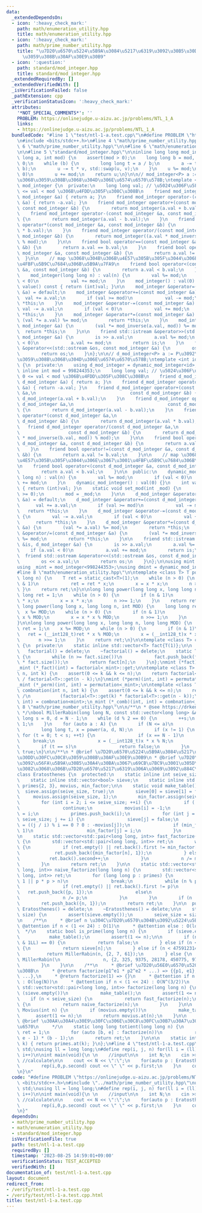 ```yaml
---
data:
  _extendedDependsOn:
  - icon: ':heavy_check_mark:'
    path: math/enumeration_utility.hpp
    title: math/enumeration_utility.hpp
  - icon: ':heavy_check_mark:'
    path: math/prime_number_utility.hpp
    title: "\u7D20\u6570\u5224\u5B9A\u3084\u5217\u6319\u3092\u30B5\u30DD\u30FC\u30C8\
      \u3059\u308B\u30AF\u30E9\u30B9"
  - icon: ':question:'
    path: standard/mod_integer.hpp
    title: standard/mod_integer.hpp
  _extendedRequiredBy: []
  _extendedVerifiedWith: []
  _isVerificationFailed: false
  _pathExtension: cpp
  _verificationStatusIcon: ':heavy_check_mark:'
  attributes:
    '*NOT_SPECIAL_COMMENTS*': ''
    PROBLEM: https://onlinejudge.u-aizu.ac.jp/problems/NTL_1_A
    links:
    - https://onlinejudge.u-aizu.ac.jp/problems/NTL_1_A
  bundledCode: "#line 1 \"test/ntl-1-a.test.cpp\"\n#define PROBLEM \"https://onlinejudge.u-aizu.ac.jp/problems/NTL_1_A\"\
    \n#include <bits/stdc++.h>\n#line 4 \"math/prime_number_utility.hpp\"\n\n#line\
    \ 6 \"math/prime_number_utility.hpp\"\n\n#line 6 \"math/enumeration_utility.hpp\"\
    \n\n#line 5 \"standard/mod_integer.hpp\"\n\ninline long long mod_inverse(long\
    \ long a, int mod) {\n    assert(mod > 0);\n    long long b = mod, u = 1, v =\
    \ 0;\n    while (b) {\n        long long t = a / b;\n        a -= t * b, std::swap(a,\
    \ b);\n        u -= t * v, std::swap(u, v);\n    }\n    u %= mod;\n    if (u <\
    \ 0)\n        u += mod;\n    return u;\n}\n\n// mod_integer<P> a := P\u3092\u6CD5\
    \u3068\u3059\u308B\u3068\u304D\u306E\u6574\u6570\u578B;\ntemplate <int mod> class\
    \ mod_integer {\n  private:\n    long long val; // \u5024\u306F\u5FC5\u305A 0\
    \ <= val < mod \u306B\u4FDD\u305F\u308C\u308B\n    friend mod_integer operator+(const\
    \ mod_integer &a) { return a; }\n    friend mod_integer operator-(const mod_integer\
    \ &a) { return -a.val; }\n    friend mod_integer operator+(const mod_integer &a,\
    \ const mod_integer &b) {\n        return mod_integer(a.val + b.val);\n    }\n\
    \    friend mod_integer operator-(const mod_integer &a, const mod_integer &b)\
    \ {\n        return mod_integer(a.val - b.val);\n    }\n    friend mod_integer\
    \ operator*(const mod_integer &a, const mod_integer &b) {\n        return mod_integer(a.val\
    \ * b.val);\n    }\n    friend mod_integer operator/(const mod_integer &a, const\
    \ mod_integer &b) {\n        return mod_integer((a.val * mod_inverse(b.val, mod))\
    \ % mod);\n    }\n\n    friend bool operator==(const mod_integer &a, const mod_integer\
    \ &b) {\n        return a.val == b.val;\n    }\n    friend bool operator!=(const\
    \ mod_integer &a, const mod_integer &b) {\n        return a.val != b.val;\n  \
    \  }\n\n    // map \u3068\u304B\u306B\u4E57\u305B\u305F\u3044\u306E\u3067\u3001\
    \u4FBF\u5B9C\u7684\u306B\u5B9A\u7FA9\n    friend bool operator<(const mod_integer\
    \ &a, const mod_integer &b) {\n        return a.val < b.val;\n    }\n\n  public:\n\
    \    mod_integer(long long n) : val(n) {\n        val %= mod;\n        if (val\
    \ < 0)\n            val += mod;\n    }\n    mod_integer() : val(0) {}\n    int\
    \ value() const { return (int)val; }\n\n    mod_integer &operator=(const mod_integer\
    \ &a) = default;\n    mod_integer &operator+=(const mod_integer &a) {\n      \
    \  val += a.val;\n        if (val >= mod)\n            val -= mod;\n        return\
    \ *this;\n    }\n    mod_integer &operator-=(const mod_integer &a) {\n       \
    \ val -= a.val;\n        if (val < 0)\n            val += mod;\n        return\
    \ *this;\n    }\n    mod_integer &operator*=(const mod_integer &a) {\n       \
    \ (val *= a.val) %= mod;\n        return *this;\n    }\n    mod_integer &operator/=(const\
    \ mod_integer &a) {\n        (val *= mod_inverse(a.val, mod)) %= mod;\n      \
    \  return *this;\n    }\n\n    friend std::istream &operator>>(std::istream &is,\
    \ mod_integer &a) {\n        is >> a.val;\n        a.val %= mod;\n        if (a.val\
    \ < 0)\n            a.val += mod;\n        return is;\n    }\n    friend std::ostream\
    \ &operator<<(std::ostream &os, const mod_integer &a) {\n        os << a.val;\n\
    \        return os;\n    }\n};\n\n// d_mod_integer<P> a := P\u3092\u6CD5\u3068\
    \u3059\u308B\u3068\u304D\u306E\u6574\u6570\u578B;\ntemplate <int id> class dynamic_mod_integer\
    \ {\n  private:\n    using d_mod_integer = dynamic_mod_integer<id>;\n    static\
    \ inline int mod = 998244353;\n    long long val; // \u5024\u306F\u5FC5\u305A\
    \ 0 <= val < mod \u306B\u4FDD\u305F\u308C\u308B\n    friend d_mod_integer operator+(const\
    \ d_mod_integer &a) { return a; }\n    friend d_mod_integer operator-(const d_mod_integer\
    \ &a) { return -a.val; }\n    friend d_mod_integer operator+(const d_mod_integer\
    \ &a,\n                                   const d_mod_integer &b) {\n        return\
    \ d_mod_integer(a.val + b.val);\n    }\n    friend d_mod_integer operator-(const\
    \ d_mod_integer &a,\n                                   const d_mod_integer &b)\
    \ {\n        return d_mod_integer(a.val - b.val);\n    }\n    friend d_mod_integer\
    \ operator*(const d_mod_integer &a,\n                                   const\
    \ d_mod_integer &b) {\n        return d_mod_integer(a.val * b.val);\n    }\n \
    \   friend d_mod_integer operator/(const d_mod_integer &a,\n                 \
    \                  const d_mod_integer &b) {\n        return d_mod_integer((a.val\
    \ * mod_inverse(b.val, mod)) % mod);\n    }\n\n    friend bool operator==(const\
    \ d_mod_integer &a, const d_mod_integer &b) {\n        return a.val == b.val;\n\
    \    }\n    friend bool operator!=(const d_mod_integer &a, const d_mod_integer\
    \ &b) {\n        return a.val != b.val;\n    }\n\n    // map \u3068\u304B\u306B\
    \u4E57\u305B\u305F\u3044\u306E\u3067\u3001\u4FBF\u5B9C\u7684\u306B\u5B9A\u7FA9\
    \n    friend bool operator<(const d_mod_integer &a, const d_mod_integer &b) {\n\
    \        return a.val < b.val;\n    }\n\n  public:\n    dynamic_mod_integer(long\
    \ long n) : val(n) {\n        val %= mod;\n        if (val < 0)\n            val\
    \ += mod;\n    }\n    dynamic_mod_integer() : val(0) {}\n    int value() const\
    \ { return (int)val; }\n    static void set_mod(int _mod) {\n        assert(_mod\
    \ >= 0);\n        mod = _mod;\n    }\n\n    d_mod_integer &operator=(const d_mod_integer\
    \ &a) = default;\n    d_mod_integer &operator+=(const d_mod_integer &a) {\n  \
    \      val += a.val;\n        if (val >= mod)\n            val -= mod;\n     \
    \   return *this;\n    }\n    d_mod_integer &operator-=(const d_mod_integer &a)\
    \ {\n        val -= a.val;\n        if (val < 0)\n            val += mod;\n  \
    \      return *this;\n    }\n    d_mod_integer &operator*=(const d_mod_integer\
    \ &a) {\n        (val *= a.val) %= mod;\n        return *this;\n    }\n    d_mod_integer\
    \ &operator/=(const d_mod_integer &a) {\n        (val *= mod_inverse(a.val, mod))\
    \ %= mod;\n        return *this;\n    }\n\n    friend std::istream &operator>>(std::istream\
    \ &is, d_mod_integer &a) {\n        is >> a.val;\n        a.val %= mod;\n    \
    \    if (a.val < 0)\n            a.val += mod;\n        return is;\n    }\n  \
    \  friend std::ostream &operator<<(std::ostream &os, const d_mod_integer &a) {\n\
    \        os << a.val;\n        return os;\n    }\n};\n\nusing mint = mod_integer<1000000007>;\n\
    using _mint = mod_integer<998244353>;\nusing dmint = dynamic_mod_integer<-1>;\n\
    #line 8 \"math/enumeration_utility.hpp\"\n\ntemplate <class T> T power(T x, long\
    \ long n) {\n    T ret = static_cast<T>(1);\n    while (n > 0) {\n        if (n\
    \ & 1)\n            ret = ret * x;\n        x = x * x;\n        n >>= 1;\n   \
    \ }\n    return ret;\n}\n\nlong long power(long long x, long long n) {\n    long\
    \ long ret = 1;\n    while (n > 0) {\n        if (n & 1)\n            ret = ret\
    \ * x;\n        x = x * x;\n        n >>= 1;\n    }\n    return ret;\n}\n\nlong\
    \ long power(long long x, long long n, int MOD) {\n    long long ret = 1;\n  \
    \  x %= MOD;\n    while (n > 0) {\n        if (n & 1)\n            ret = ret *\
    \ x % MOD;\n        x = x * x % MOD;\n        n >>= 1;\n    }\n    return ret;\n\
    }\n\nlong long power(long long x, long long n, long long MOD) {\n    long long\
    \ ret = 1;\n    x %= MOD;\n    while (n > 0) {\n        if (n & 1)\n         \
    \   ret = (__int128_t)ret * x % MOD;\n        x = (__int128_t)x * x % MOD;\n \
    \       n >>= 1;\n    }\n    return ret;\n}\n\ntemplate <class T> class factorial\
    \ {\n  private:\n    static inline std::vector<T> fact{T(1)};\n\n  public:\n \
    \   factorial() = delete;\n    ~factorial() = delete;\n    static T get(int n)\
    \ {\n        while (n >= fact.size())\n            fact.push_back(fact.back()\
    \ * fact.size());\n        return fact[n];\n    }\n};\nmint (*fact)(int) = factorial<mint>::get;\n\
    _mint (*_fact)(int) = factorial<_mint>::get;\n\ntemplate <class T> T permutation(int\
    \ n, int k) {\n    assert(0 <= k && k <= n);\n    return factorial<T>::get(n)\
    \ / factorial<T>::get(n - k);\n}\nmint (*perm)(int, int) = permutation<mint>;\n\
    _mint (*_perm)(int, int) = permutation<_mint>;\n\ntemplate <class T> static T\
    \ combnation(int n, int k) {\n    assert(0 <= k && k <= n);\n    return factorial<T>::get(n)\
    \ /\n           (factorial<T>::get(k) * factorial<T>::get(n - k));\n}\nmint (*comb)(int,\
    \ int) = combnation<mint>;\n_mint (*_comb)(int, int) = combnation<_mint>;\n#line\
    \ 8 \"math/prime_number_utility.hpp\"\n\n/**\n * @see https://drken1215.hatenablog.com/entry/2023/05/23/233000\n\
    \ */\nbool MillerRabin(long long N, const std::vector<long long> &A) {\n    long\
    \ long s = 0, d = N - 1;\n    while (d % 2 == 0) {\n        ++s;\n        d >>=\
    \ 1;\n    }\n    for (auto a : A) {\n        if (N <= a)\n            return true;\n\
    \        long long t, x = power(a, d, N);\n        if (x != 1) {\n           \
    \ for (t = 0; t < s; ++t) {\n                if (x == N - 1)\n               \
    \     break;\n                x = (__int128_t)x * x % N;\n            }\n    \
    \        if (t == s)\n                return false;\n        }\n    }\n    return\
    \ true;\n}\n\n/**\n * @brief \u7D20\u6570\u5224\u5B9A\u3084\u5217\u6319\u3092\u30B5\
    \u30DD\u30FC\u30C8\u3059\u308B\u30AF\u30E9\u30B9\n * @brief \u7D20\u6570\u7BE9\
    \u3092\u56FA\u5B9A\u30B5\u30A4\u30BA\u3067\u69CB\u7BC9\u3001\u305D\u308C\u3092\
    \u3082\u3068\u306B\u7D20\u6570\u5217\u6319\u306A\u3069\u3092\u884C\u3046\n */\n\
    class Eratosthenes {\n  protected:\n    static inline int seive_size = (1 << 24);\n\
    \    static inline std::vector<bool> sieve;\n    static inline std::vector<int>\
    \ primes{2, 3}, movius, min_factor;\n\n    static void make_table() {\n      \
    \  sieve.assign(seive_size, true);\n        sieve[0] = sieve[1] = false;\n   \
    \     movius.assign(seive_size, 1);\n        min_factor.assign(seive_size, 1);\n\
    \        for (int i = 2; i <= seive_size; ++i) {\n            if (!sieve[i])\n\
    \                continue;\n            movius[i] = -1;\n            min_factor[i]\
    \ = i;\n            primes.push_back(i);\n            for (int j = i * 2; j <\
    \ seive_size; j += i) {\n                sieve[j] = false;\n                movius[j]\
    \ = ((j / i) % i == 0 ? 0 : -movius[j]);\n                if (min_factor[j] ==\
    \ 1)\n                    min_factor[j] = i;\n            }\n        }\n    }\n\
    \n    static std::vector<std::pair<long long, int>> fast_factorize(long long n)\
    \ {\n        std::vector<std::pair<long long, int>> ret;\n        while (n > 1)\
    \ {\n            if (ret.empty() || ret.back().first != min_factor[n]) {\n   \
    \             ret.push_back({min_factor[n], 1});\n            } else {\n     \
    \           ret.back().second++;\n            }\n            n /= min_factor[n];\n\
    \        }\n        return ret;\n    }\n\n    static std::vector<std::pair<long\
    \ long, int>> naive_factorize(long long n) {\n        std::vector<std::pair<long\
    \ long, int>> ret;\n        for (long long p : primes) {\n            if (n ==\
    \ 1 || p * p > n)\n                break;\n            while (n % p == 0) {\n\
    \                if (ret.empty() || ret.back().first != p)\n                 \
    \   ret.push_back({p, 1});\n                else\n                    ret.back().second++;\n\
    \                n /= p;\n            }\n        }\n        if (n != 1)\n    \
    \        ret.push_back({n, 1});\n        return ret;\n    }\n\n  public:\n   \
    \ Eratosthenes() = delete;\n    ~Eratosthenes() = delete;\n\n    static void set_init_size(int\
    \ size) {\n        assert(sieve.empty());\n        seive_size = size;\n    }\n\
    \n    /**\n     * @brief n \u304C\u7D20\u6570\u304B\u3092\u5224\u5B9A\n     *\
    \ @attention if n < (1 << 24) : O(1)\n     * @attention else : O(log(N))\n   \
    \  */\n    static bool is_prime(long long n) {\n        if (sieve.empty())\n \
    \           make_table();\n        assert(1 <= n);\n\n        if (n > 2 && (n\
    \ & 1LL) == 0) {\n            return false;\n        } else if (n < seive_size)\
    \ {\n            return sieve[n];\n        } else if (n < 4759123141LL) {\n  \
    \          return MillerRabin(n, {2, 7, 61});\n        } else {\n            return\
    \ MillerRabin(\n                n, {2, 325, 9375, 28178, 450775, 9780504, 1795265022});\n\
    \        }\n    }\n\n    /**\n     * @brief \u7D20\u56E0\u6570\u5206\u89E3\u3059\
    \u308B\n     * @return factorize(p1^e1 * p2^e2 * ...) => {{p1, e1}, {p2, e2],\
    \ ...},\n     * @return factorize(1) => {}\n     * @attention if n < (1 << 24)\
    \ : O(log(N))\n     * @attention if n < (1 << 24) : O(N^(3/2))\n     */\n    static\
    \ std::vector<std::pair<long long, int>> factorize(long long n) {\n        if\
    \ (sieve.empty())\n            make_table();\n        assert(1 <= n);\n\n    \
    \    if (n < seive_size) {\n            return fast_factorize(n);\n        } else\
    \ {\n            return naive_factorize(n);\n        }\n    }\n\n    static int\
    \ Movius(int n) {\n        if (movius.empty())\n            make_table();\n  \
    \      assert(1 <= n);\n        return movius.at(n);\n    }\n\n    /**\n     *\
    \ @brief \u30AA\u30A4\u30E9\u30FC\u306E\u30C8\u30FC\u30B7\u30A7\u30F3\u30C8\u95A2\
    \u6570\n     */\n    static long long totient(long long n) {\n        long long\
    \ ret = 1;\n        for (auto [b, e] : factorize(n))\n            ret *= power(b,\
    \ e - 1) * (b - 1);\n        return ret;\n    }\n\n\n    static int kth_prime(int\
    \ k) { return primes.at(k); }\n};\n#line 4 \"test/ntl-1-a.test.cpp\"\nusing namespace\
    \ std;\nusing ll = long long;\n#define rep(i, j, n) for(ll i = (ll)(j); i < (ll)(n);\
    \ i++)\n\nint main(void){\n \n    //input\n\n    int N;\n    cin >> N;\n\n   \
    \ //calculate\n\n    cout << N << \":\";\n    for(auto p : Eratosthenes::factorize(N)){\n\
    \        rep(i,0,p.second) cout << \" \" << p.first;\n    }\n    cout << endl;\n\
    \n}\n"
  code: "#define PROBLEM \"https://onlinejudge.u-aizu.ac.jp/problems/NTL_1_A\"\n#include\
    \ <bits/stdc++.h>\n#include \"../math/prime_number_utility.hpp\"\nusing namespace\
    \ std;\nusing ll = long long;\n#define rep(i, j, n) for(ll i = (ll)(j); i < (ll)(n);\
    \ i++)\n\nint main(void){\n \n    //input\n\n    int N;\n    cin >> N;\n\n   \
    \ //calculate\n\n    cout << N << \":\";\n    for(auto p : Eratosthenes::factorize(N)){\n\
    \        rep(i,0,p.second) cout << \" \" << p.first;\n    }\n    cout << endl;\n\
    \n}"
  dependsOn:
  - math/prime_number_utility.hpp
  - math/enumeration_utility.hpp
  - standard/mod_integer.hpp
  isVerificationFile: true
  path: test/ntl-1-a.test.cpp
  requiredBy: []
  timestamp: '2023-08-25 14:59:01+09:00'
  verificationStatus: TEST_ACCEPTED
  verifiedWith: []
documentation_of: test/ntl-1-a.test.cpp
layout: document
redirect_from:
- /verify/test/ntl-1-a.test.cpp
- /verify/test/ntl-1-a.test.cpp.html
title: test/ntl-1-a.test.cpp
---
```

